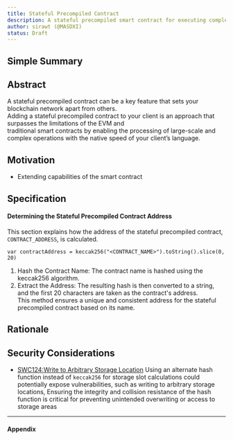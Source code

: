 ```yaml
---
title: Stateful Precompiled Contract
description: A stateful precompiled smart contract for executing complexity task.
author: sirawt (@MASDXI)
status: Draft
---
```


## Simple Summary

## Abstract

A stateful precompiled contract can be a key feature that sets your blockchain network apart from others.  
Adding a stateful precompiled contract to your client is an approach that surpasses the limitations of the EVM and  
traditional smart contracts by enabling the processing of large-scale and complex operations with the native speed of your client’s language.

## Motivation

- Extending capabilities of the smart contract

## Specification

#### Determining the Stateful Precompiled Contract Address

This section explains how the address of the stateful precompiled contract, `CONTRACT_ADDRESS`, is calculated.

```
var contractAddress = keccak256("<CONTRACT_NAME>").toString().slice(0, 20)
```

1. Hash the Contract Name: The contract name is hashed using the keccak256 algorithm.
2. Extract the Address: The resulting hash is then converted to a string, and the first 20 characters are taken as the contract's address.  
   This method ensures a unique and consistent address for the stateful precompiled contract based on its name.

## Rationale

## Security Considerations

- [SWC124:Write to Arbitrary Storage Location](https://swcregistry.io/docs/SWC-124/) Using an alternate hash function instead of `keccak256` for storage slot calculations could potentially expose vulnerabilities, such as writing to arbitrary storage locations, Ensuring the integrity and collision resistance of the hash function is critical for preventing unintended overwriting or access to storage areas

---
#### Appendix